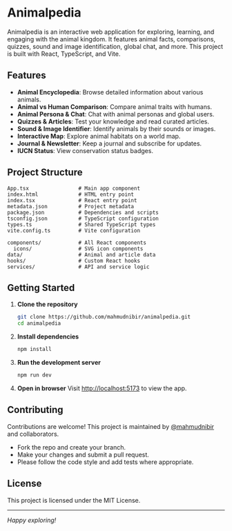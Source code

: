 # Animalpedia

Animalpedia is an interactive web application for exploring, learning, and engaging with the animal kingdom. It features animal facts, comparisons, quizzes, sound and image identification, global chat, and more. This project is built with React, TypeScript, and Vite.

## Features

- **Animal Encyclopedia**: Browse detailed information about various animals.
- **Animal vs Human Comparison**: Compare animal traits with humans.
- **Animal Persona & Chat**: Chat with animal personas and global users.
- **Quizzes & Articles**: Test your knowledge and read curated articles.
- **Sound & Image Identifier**: Identify animals by their sounds or images.
- **Interactive Map**: Explore animal habitats on a world map.
- **Journal & Newsletter**: Keep a journal and subscribe for updates.
- **IUCN Status**: View conservation status badges.

## Project Structure

```
App.tsx                # Main app component
index.html             # HTML entry point
index.tsx              # React entry point
metadata.json          # Project metadata
package.json           # Dependencies and scripts
tsconfig.json          # TypeScript configuration
types.ts               # Shared TypeScript types
vite.config.ts         # Vite configuration

components/            # All React components
  icons/               # SVG icon components
data/                  # Animal and article data
hooks/                 # Custom React hooks
services/              # API and service logic
```

## Getting Started

1. **Clone the repository**
   ```sh
   git clone https://github.com/mahmudnibir/animalpedia.git
   cd animalpedia
   ```
2. **Install dependencies**
   ```sh
   npm install
   ```
3. **Run the development server**
   ```sh
   npm run dev
   ```
4. **Open in browser**
   Visit [http://localhost:5173](http://localhost:5173) to view the app.

## Contributing

Contributions are welcome! This project is maintained by [@mahmudnibir](https://github.com/mahmudnibir) and collaborators.

- Fork the repo and create your branch.
- Make your changes and submit a pull request.
- Please follow the code style and add tests where appropriate.

## License

This project is licensed under the MIT License.

---

*Happy exploring!*

